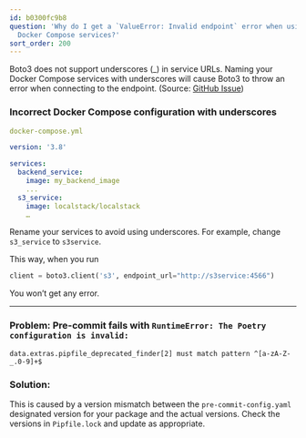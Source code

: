 ```yaml
---
id: b0300fc9b8
question: 'Why do I get a `ValueError: Invalid endpoint` error when using Boto3 with
  Docker Compose services?'
sort_order: 200
---
```


Boto3 does not support underscores (_) in service URLs. Naming your Docker Compose services with underscores will cause Boto3 to throw an error when connecting to the endpoint. (Source: [GitHub Issue](https://github.com/boto/boto3/issues/703))

### Incorrect Docker Compose configuration with underscores

```yaml
docker-compose.yml

version: '3.8'

services:
  backend_service:
    image: my_backend_image
    ...
  s3_service:
    image: localstack/localstack
    …
```

Rename your services to avoid using underscores. For example, change `s3_service` to `s3service`.

This way, when you run 

```python
client = boto3.client('s3', endpoint_url="http://s3service:4566")
```

You won’t get any error.

---

### Problem: Pre-commit fails with `RuntimeError: The Poetry configuration is invalid:`

```
data.extras.pipfile_deprecated_finder[2] must match pattern ^[a-zA-Z-_.0-9]+$
```

### Solution:

This is caused by a version mismatch between the `pre-commit-config.yaml` designated version for your package and the actual versions. Check the versions in `Pipfile.lock` and update as appropriate.
